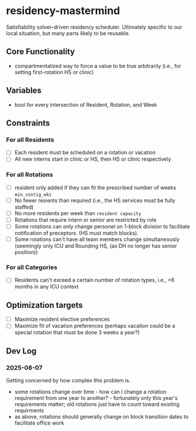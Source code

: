 # residency-mastermind

Satisfiability solver-driven residency scheduler. Ultimately specific to our local situation, but many parts likely to be reusable.

## Core Functionality

- compartmentalized way to force a value to be true arbitrarily (i.e., for setting first-rotation HS or clinic)


## Variables

- bool for every intersection of Resident, Rotation, and Week

## Constraints

### For all Residents

- [ ] Each resident must be scheduled on a rotation or vacation
- [ ] All new interns start in clinic or HS, then HS or clinic respectively

### For all Rotations

- [ ] resident only added if they can fit the prescribed number of weeks `min_contig_wks`
- [ ] No fewer resients than required (i.e., the HS services must be fully staffed)
- [ ] No more residents per week than `resident capacity`
- [ ] Rotations that require intern or senior are restricted by role
- [ ] Some rotations can only change personel on 1-block division to facilitate notification of preceptors. (HS must match blocks).
- [ ] Some rotations can't have all team members change simultaneously (seemingly only ICU and Rounding HS, (as DH no longer has senior position))

### For all Categories

- [ ] Residents can't exceed a certain number of rotation types, i.e., <6 months in any ICU context

## Optimization targets

- [ ] Maximize resident elective preferences
- [ ] Maximize fit of vacation preferences (perhaps vacation could be a special rotation that must be done 3 weeks a year?)

## Dev Log

### 2025-08-07

Getting concerned by how complex this problem is.

- some rotations change over time - how can I change a rotation requirement from one year to another? - fortunately only this year's requirements matter; old rotations just have to count toward existing requirments
- as above, rotations should generally change on block transition dates to facilitate office work
